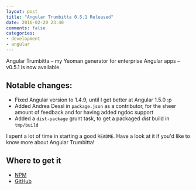 ```yaml
---
layout: post
title: "Angular Trumbitta 0.5.1 Released"
date: 2016-02-20 23:40
comments: false
categories:
- development
- angular
---
```


Angular Trumbitta – my Yeoman generator for enterprise Angular apps – v0.5.1 is now available.

## Notable changes:

* Fixed Angular version to 1.4.9, until I get better at Angular 1.5.0 :p
* Added Andrea Dessì in `package.json` as a contributor, for the sheer amount of feedback and for having added ngdoc support
* Added a `dist-package` grunt task, to get a packaged *dist* build in `tmp/build`

I spent a lot of time in starting a good `README`. Have a look at it if you'd like to know more about Angular Trumbitta!

## Where to get it

* [NPM](https://www.npmjs.com/package/generator-angular-trumbitta)
* [GitHub](https://github.com/ngTrumbitta/generator-angular-trumbitta/tree/v0.5.1)
